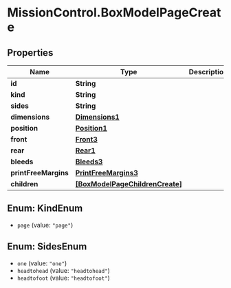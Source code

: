 # MissionControl.BoxModelPageCreate

## Properties
Name | Type | Description | Notes
------------ | ------------- | ------------- | -------------
**id** | **String** |  | [optional] 
**kind** | **String** |  | [optional] 
**sides** | **String** |  | [optional] 
**dimensions** | [**Dimensions1**](Dimensions1.md) |  | [optional] 
**position** | [**Position1**](Position1.md) |  | [optional] 
**front** | [**Front3**](Front3.md) |  | [optional] 
**rear** | [**Rear1**](Rear1.md) |  | [optional] 
**bleeds** | [**Bleeds3**](Bleeds3.md) |  | [optional] 
**printFreeMargins** | [**PrintFreeMargins3**](PrintFreeMargins3.md) |  | [optional] 
**children** | [**[BoxModelPageChildrenCreate]**](BoxModelPageChildrenCreate.md) |  | [optional] 

<a name="KindEnum"></a>
## Enum: KindEnum

* `page` (value: `"page"`)


<a name="SidesEnum"></a>
## Enum: SidesEnum

* `one` (value: `"one"`)
* `headtohead` (value: `"headtohead"`)
* `headtofoot` (value: `"headtofoot"`)

